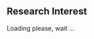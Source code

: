 
<div id="researchInterests" >
<h2> Research Interest </h2>
<div> Loading please, wait ...</div>
</div>
<!--
{% assign research = site.data.info.research %}
{% for interest in research%}
{% if interest.title=="Research Interests"%}
{% if interest.list %}
{% for item in interest.list %}
* {{item}}
{% endfor %}
{% endif %}
{% if interest.para %}
{{interest.para}}
{% endif %}
{% endif %}
{% endfor %}
-->

